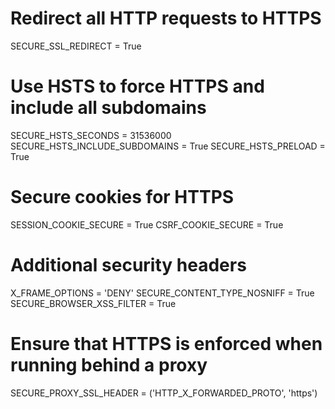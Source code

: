 # Redirect all HTTP requests to HTTPS
SECURE_SSL_REDIRECT = True

# Use HSTS to force HTTPS and include all subdomains
SECURE_HSTS_SECONDS = 31536000
SECURE_HSTS_INCLUDE_SUBDOMAINS = True
SECURE_HSTS_PRELOAD = True

# Secure cookies for HTTPS
SESSION_COOKIE_SECURE = True
CSRF_COOKIE_SECURE = True

# Additional security headers
X_FRAME_OPTIONS = 'DENY'
SECURE_CONTENT_TYPE_NOSNIFF = True
SECURE_BROWSER_XSS_FILTER = True

# Ensure that HTTPS is enforced when running behind a proxy
SECURE_PROXY_SSL_HEADER = ('HTTP_X_FORWARDED_PROTO', 'https')
